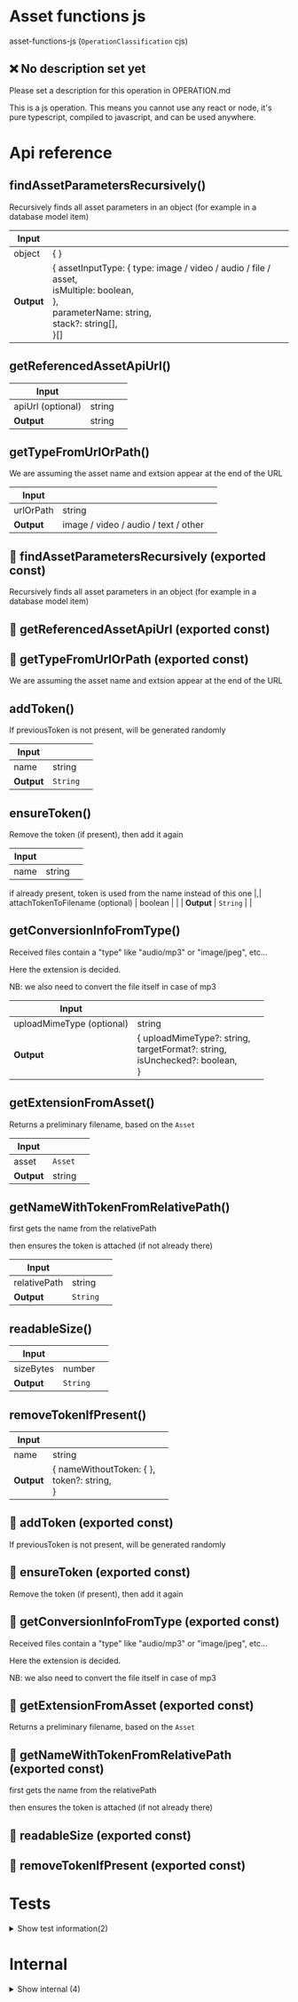# Asset functions js

asset-functions-js (`OperationClassification` cjs)


## ❌ No description set yet

Please set a description for this operation in OPERATION.md

This is a js operation. This means you cannot use any react or node, it's pure typescript, compiled to javascript, and can be used anywhere.




# Api reference

## findAssetParametersRecursively()

Recursively finds all asset parameters in an object (for example in a database model item)


| Input      |    |    |
| ---------- | -- | -- |
| object | {  } |  |,| stack (optional) | string[] |  |
| **Output** | { assetInputType: { type: image / video / audio / file / asset, <br />isMultiple: boolean, <br /> }, <br />parameterName: string, <br />stack?: string[], <br /> }[]   |    |



## getReferencedAssetApiUrl()

| Input      |    |    |
| ---------- | -- | -- |
| apiUrl (optional) | string |  |,| projectRelativeReferencingFilePath | string |  |,| referencingFileRelativeAssetPath | string |  |,| isDownload (optional) | boolean | If true, asset will be returned as download |
| **Output** | string   |    |



## getTypeFromUrlOrPath()

We are assuming the asset name and extsion appear at the end of the URL


| Input      |    |    |
| ---------- | -- | -- |
| urlOrPath | string |  |
| **Output** | image / video / audio / text / other   |    |



## 📄 findAssetParametersRecursively (exported const)

Recursively finds all asset parameters in an object (for example in a database model item)


## 📄 getReferencedAssetApiUrl (exported const)

## 📄 getTypeFromUrlOrPath (exported const)

We are assuming the asset name and extsion appear at the end of the URL


## addToken()

If previousToken is not present, will be generated randomly


| Input      |    |    |
| ---------- | -- | -- |
| name | string |  |,| previousToken (optional) | string | if given, uses this token, otherwise generates a new random token |,| attachTokenToFilename (optional) | boolean |  |
| **Output** | `String`   |    |



## ensureToken()

Remove the token (if present), then add it again


| Input      |    |    |
| ---------- | -- | -- |
| name | string |  |,| newToken (optional) | string | if given, is used for generating new token

if already present, token is used from the name instead of this one |,| attachTokenToFilename (optional) | boolean |  |
| **Output** | `String`   |    |



## getConversionInfoFromType()

Received files contain a "type" like "audio/mp3" or "image/jpeg", etc...

Here the extension is decided.

NB: we also need to convert the file itself in case of mp3


| Input      |    |    |
| ---------- | -- | -- |
| uploadMimeType (optional) | string |  |
| **Output** | { uploadMimeType?: string, <br />targetFormat?: string, <br />isUnchecked?: boolean, <br /> }   |    |



## getExtensionFromAsset()

Returns a preliminary filename, based on the `Asset`


| Input      |    |    |
| ---------- | -- | -- |
| asset | `Asset` |  |
| **Output** | string   |    |



## getNameWithTokenFromRelativePath()

first gets the name from the relativePath

then ensures the token is attached (if not already there)


| Input      |    |    |
| ---------- | -- | -- |
| relativePath | string |  |,| attachTokenToFilename (optional) | boolean |  |,| newToken (optional) | string |  |
| **Output** | `String`   |    |



## readableSize()

| Input      |    |    |
| ---------- | -- | -- |
| sizeBytes | number |  |
| **Output** | `String`   |    |



## removeTokenIfPresent()

| Input      |    |    |
| ---------- | -- | -- |
| name | string |  |,| attachTokenToFilename (optional) | boolean |  |
| **Output** | { nameWithoutToken: {  }, <br />token?: string, <br /> }   |    |



## 📄 addToken (exported const)

If previousToken is not present, will be generated randomly


## 📄 ensureToken (exported const)

Remove the token (if present), then add it again


## 📄 getConversionInfoFromType (exported const)

Received files contain a "type" like "audio/mp3" or "image/jpeg", etc...

Here the extension is decided.

NB: we also need to convert the file itself in case of mp3


## 📄 getExtensionFromAsset (exported const)

Returns a preliminary filename, based on the `Asset`


## 📄 getNameWithTokenFromRelativePath (exported const)

first gets the name from the relativePath

then ensures the token is attached (if not already there)


## 📄 readableSize (exported const)

## 📄 removeTokenIfPresent (exported const)

# Tests

<details><summary>Show test information(2)</summary>
    
  # test()




| Input      |    |    |
| ---------- | -- | -- |
| - | | |
| **Output** |    |    |



## 📄 test (unexported const)

  </details>

# Internal

<details><summary>Show internal (4)</summary>
    
  # getNameFromRelativePath()




| Input      |    |    |
| ---------- | -- | -- |
| relativePath | string |  |
| **Output** | `String`   |    |



## 🔹 AssetParameter

Properties: 

 | Name | Type | Description |
|---|---|---|
| assetInputType  | object |  |
| parameterName  | string |  |
| stack (optional) | array |  |



## 📄 getNameFromRelativePath (exported const)

## 📄 tokenPrefix (exported const)

NB: any filename should not be expected to enter this as part of its name. Otherwise it breaks the code and the filename will be changed to the thing before this string.

NB: don't put any things inhere that are different, slugified, as the name will be slugified!
  </details>

